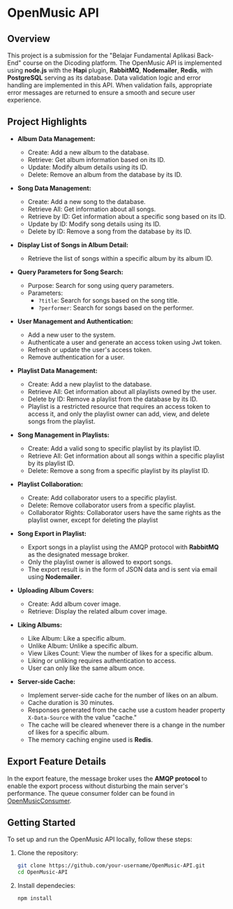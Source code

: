 # OpenMusic API

## Overview

This project is a submission for the "Belajar Fundamental Aplikasi Back-End" course on the Dicoding platform. The OpenMusic API is implemented using **node.js** with the **Hapi** plugin, **RabbitMQ**, **Nodemailer**, **Redis**, with **PostgreSQL** serving as its database. Data validation logic and error handling are implemented in this API. When validation fails, appropriate error messages are returned to ensure a smooth and secure user experience.

## Project Highlights

- **Album Data Management:**
  - Create: Add a new album to the database.
  - Retrieve: Get album information based on its ID.
  - Update: Modify album details using its ID.
  - Delete: Remove an album from the database by its ID.

- **Song Data Management:**
  - Create: Add a new song to the database.
  - Retrieve All: Get information about all songs.
  - Retrieve by ID: Get information about a specific song based on its ID.
  - Update by ID: Modify song details using its ID.
  - Delete by ID: Remove a song from the database by its ID.

- **Display List of Songs in Album Detail:**
  - Retrieve the list of songs within a specific album by its album ID.

- **Query Parameters for Song Search:**
  - Purpose: Search for song using query parameters.
  - Parameters: 
    - `?title`: Search for songs based on the song title.
    - `?performer`: Search for songs based on the performer.

- **User Management and Authentication:**
  - Add a new user to the system.
  - Authenticate a user and generate an access token using Jwt token.
  - Refresh or update the user's access token.
  - Remove authentication for a user.

- **Playlist Data Management:**
  - Create: Add a new playlist to the database.
  - Retrieve All: Get information about all playlists owned by the user.
  - Delete by ID: Remove a playlist from the database by its ID.
  - Playlist is a restricted resource that requires an access token to access it, and only the playlist owner can add, view, and delete songs from the playlist.
  
- **Song Management in Playlists:**
  - Create: Add a valid song to specific playlist by its playlist ID.
  - Retrieve All: Get information about all songs within a specific playlist by its playlist ID.
  - Delete: Remove a song from a specific playlist by its playlist ID.

- **Playlist Collaboration:**
  - Create: Add collaborator users to a specific playlist.
  - Delete: Remove collaborator users from a specific playlist.
  - Collaborator Rights: Collaborator users have the same rights as the playlist owner, except for deleting the playlist

- **Song Export in Playlist:**
  - Export songs in a playlist using the AMQP protocol with **RabbitMQ** as the designated message broker.
  - Only the playlist owner is allowed to export songs.
  - The export result is in the form of JSON data and is sent via email using **Nodemailer**.

- **Uploading Album Covers:**
  - Create: Add album cover image.
  - Retrieve: Display the related album cover image.

- **Liking Albums:**
  - Like Album: Like a specific album.
  - Unlike Album: Unlike a specific album.
  - View Likes Count: View the number of likes for a specific album.
  - Liking or unliking requires authentication to access.
  - User can only like the same album once.

- **Server-side Cache:**
  - Implement server-side cache for the number of likes on an album.
  - Cache duration is 30 minutes.
  - Responses generated from the cache use a custom header property `X-Data-Source` with the value "cache."
  - The cache will be cleared whenever there is a change in the number of likes for a specific album.
  - The memory caching engine used is **Redis**.


## Export Feature Details

In the export feature, the message broker uses the **AMQP protocol** to enable the export process without disturbing the main server's performance. The queue consumer folder can be found in [OpenMusicConsumer](https://github.com/adikelvianto/OpenMusicConsumer).


## Getting Started
To set up and run the OpenMusic API locally, follow these steps:

1. Clone the repository:
   ```bash
   git clone https://github.com/your-username/OpenMusic-API.git
   cd OpenMusic-API

2. Install dependecies:
   ```bash
   npm install
